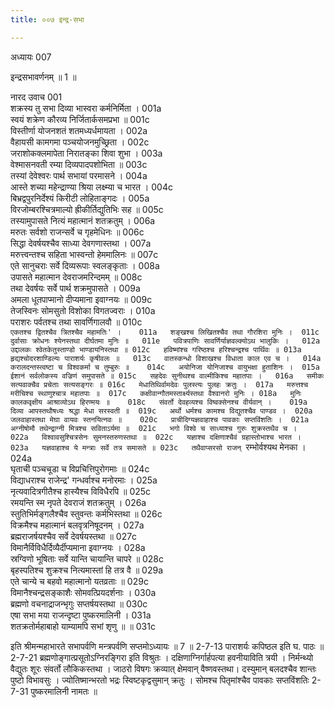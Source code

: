 ```yaml
---
title: ००७ इन्द्र-सभा

---
```



अध्यायः 007

इन्द्रसभावर्णनम् ॥ 1 ॥
	
नारद उवाच 	001  
शक्रस्य तु सभा दिव्या भास्वरा कर्मनिर्मिता ।	001a  
स्वयं शक्रेण कौरव्य निर्जितार्कसमप्रभा ॥	001c  
विस्तीर्णा योजनशतं शतमध्यर्धमायता ।	002a  
वैहायसी कामगमा पञ्चयोजनमुच्छ्रिता ।	002c  
जराशोकक्लमापेता निरातङ्का शिवा शुभा ।	003a  
वेश्मासनवती रम्या दिव्यपादपशोभिता ॥	003c  
तस्यां देवेश्वरः पार्थ सभायां परमासने ।	004a  
आस्ते शच्या महेन्द्राण्या श्रिया लक्ष्म्या च भारत ।	004c  
बिभ्रद्वपुरनिर्देश्यं किरीटी लोहिताङ्गदः ।	005a  
विरजोम्बरश्चित्रमाल्यो ह्रीकीर्तिद्युतिभिः सह ॥	005c  
तस्यामुपासते नित्यं महात्मानं शतक्रतुम् ।	006a  
मरुतः सर्वशो राजन्सर्वे च गृहमेधिनः ॥	006c  
सिद्धा देवर्षयश्चैव साध्या देवगणास्तथा ।	007a  
मरुत्त्वन्तश्च सहिता भास्वन्तो हेममालिनः ॥	007c  
एते सानुचराः सर्वे दिव्यरूपाः स्वलङ्कृताः ।	008a  
उपासते महात्मान देवराजमरिन्दमम् ॥	008c  
तथा देवर्षयः सर्वे पार्थ शक्रमुपासते ।	009a  
अमला धूतपाप्मानो दीप्यमाना इवाग्नयः ॥	009c  
तेजस्विनः सोमसुतो विशोका विगतज्वराः ।	010a  
पराशरः पर्वतश्च तथा सावर्णिगालवौ ॥	010c  
`एकतश्च द्वितश्चैव त्रितश्चैव महामतिः' ।	011a  
शङ्खश्च लिखितश्चैव तथा गौरशिरा मुनिः ।	011c  
दुर्वासाः क्रोधनः श्येनस्तथा दीर्घतमा मुनिः ॥	011e  
पवित्रपाणिः सावर्णिर्याज्ञवल्क्योऽथ भालुकिः ।	012a  
उद्दालकः श्वेतकेतुस्ताण्डो भाण्डायनिस्तथा ॥	012c  
हविष्मांश्च गरिष्ठश्च हरिश्चन्द्रश्च पार्थिवः ॥	013a  
हृद्यश्चोदरशाण्डिल्यः पाराशर्यः कृषीवलः ॥	013c  
वातस्कन्धो विशाखश्च विधाता काल एव च ।	014a  
करालदन्तस्त्वष्टा च विश्वकर्मा च तुम्बुरुः ॥	014c  
अयोनिजा योनिजाश्च वायुभक्षा हुताशिनः ।	015a  
ईशानं सर्वलोकस्य वज्रिणं समुपासते ॥	015c  
सहदेवः सुनीथश्च वाल्मीकिश्च महातपाः ।	016a  
समीकः सत्यवाक्चैव प्रचेताः सत्यसङ्गरः ॥	016c  
मेधातिथिर्वामदेवः पुलस्त्यः पुलहः क्रतुः ।	017a  
मरुत्तश्च मरीचिश्च स्थाणुश्चात्र महातपाः ॥	017c  
कक्षीवान्गौतमस्तार्क्ष्यस्तथा वैश्वानरो मुनिः ।	018a  
मुनिः कालकवृक्षीय आश्राव्योऽथ हिरण्मयः ॥	018c  
संवर्तो देवहव्यश्च विष्वक्सेनश्च वीर्यवान् ।	019a  
दिव्या आपस्तथौषध्यः श्रद्धा मेधा सरस्वती ॥	019c  
अर्थो धर्मश्च कामश्च विद्युतश्चैव पाण्डव ।	020a  
जलवाहास्तथा मेघा वायवः स्तनयित्नवः ॥	020c  
प्राचीदिग्यज्ञवाहाश्च पावकाः सप्तविंशतिः ।	021a  
अग्नीषोमौ तथेन्द्राग्नी मित्रश्च सविताऽर्यमा ॥	021c  
भगो विश्वे च साध्याश्च गुरुः शुक्रस्तथैव च ।	022a  
विश्वावसुश्चित्रसेनः सुमनस्तरुणस्तथा ॥	022c  
यज्ञाश्च दक्षिणाश्चैवं ग्रहास्तोभाश्च भारत ।	023a  
यज्ञवाहाश्च ये मन्त्राः सर्वे तत्र समासते ॥	023c  
तथैवाप्सरसो राजन् `रम्भोर्वश्यथ मेनका ।	024a  
घृताची पञ्चचूडा च विप्रचित्तिपुरोगमाः ॥	024c  
विद्याधराश्च राजेन्द्र' गन्धर्वाश्च मनोरमाः ।	025a  
नृत्यवादित्रगीतैश्च हास्यैश्च विविधैरपि ॥	025c  
रमयन्ति स्म नृपते देवराजं शतक्रतुम् ।	026a  
स्तुतिभिर्मङ्गलैश्चैव स्तुवन्तः कर्मभिस्तथा ॥	026c  
विक्रमैश्च महात्मानं बलवृत्रनिषूदनम् ।	027a  
ब्रह्मराजर्षयश्चैव सर्वे देवर्षयस्तथा ॥	027c  
विमानैर्विविधैर्दिव्यैर्दीप्यमाना इवाग्नयः ।	028a  
स्रग्विणो भूषिताः सर्वे यान्ति चायान्ति चापरे ॥	028c  
बृहस्पतिश्च शुक्रश्च नित्यमास्तां हि तत्र वै ॥	029a  
एते चान्ये च बहवो महात्मानो यतव्रताः ॥	029c  
विमानैश्चन्द्रसङ्काशैः सोमवत्प्रियदर्शनाः ।	030a  
ब्रह्मणो वचनाद्राजन्भृगुः सप्तर्षयस्तथा ॥	030c  
एषा सभा मया राजन्दृष्टा पुष्करमालिनी ।	031a  
शतक्रतोर्महाबाहो याम्यामपि सभां शृणु ॥ ॥	031c  

इति श्रीमन्महाभारते सभापर्वणि मन्त्रपर्वणि सप्तमोऽध्यायः ॥ 7 ॥
2-7-13 पाराशर्यः कपिष्ठल इति घ. पाठः ॥ 
2-7-21 ब्रह्मणोङ्गात्प्रसूतोऽग्निरङ्गिरा इति विश्रुतः । दक्षिणाग्निर्गार्हपत्या हवनीयाविति त्रयी । निर्मन्थ्यो वैद्युतः शूरः संवर्तो लौकिकस्तथा । जाठरो विषगः क्रव्यात् क्षेमवान् वैष्णवस्तथा। दस्युमान् बलदश्चैव शान्तः पुष्टो विभावसुः । ज्योतिष्मान्भरतो भद्रः स्विष्टकृद्वसुमान् क्रतुः । सोमश्च पितृमांश्चैव पावकाः सप्तविंशतिः 
2-7-31 पुष्करमालिनी नामतः ॥